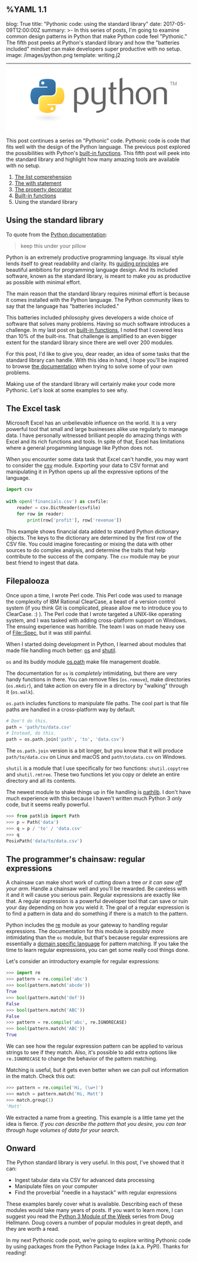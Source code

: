 %YAML 1.1
---
blog: True
title: "Pythonic code: using the standard library"
date: 2017-05-09T12:00:00Z
summary: >-
  In this series of posts,
  I'm going to examine common design patterns
  in Python
  that make Python code feel "Pythonic."
  The fifth post peeks
  at Python's standard library
  and how the "batteries included" mindset
  can make developers super productive
  with no setup.
image: /images/python.png
template: writing.j2

---
<img class='book' src='/images/python.png'>

This post continues a series
on "Pythonic" code.
Pythonic code is code
that fits well
with the design
of the Python language.
The previous post explored the possibilities
with Python's [built-in functions](/2017/pythonic-code-built-in-functions.html).
This fifth post will peek
into the standard library
and highlight how many amazing tools are available
with no setup.

1. [The list comprehension](/2017/pythonic-code-the-list-comprehension.html)
2. [The with statement](/2017/pythonic-code-the-with-statement.html)
3. [The property decorator](/2017/pythonic-code-the-property-decorator.html)
4. [Built-in functions](/2017/pythonic-code-built-in-functions.html)
5. Using the standard library

## Using the standard library

To quote from the [Python documentation](https://docs.python.org/3/):

> keep this under your pillow

Python is an extremely productive programming language.
Its visual style lends itself to great readability and clarity.
Its [guiding principles](https://www.python.org/dev/peps/pep-0020/)
are beautiful ambitions for programming language design.
And its included software,
known as the standard library,
is meant to make *you* as productive as possible
with minimal effort.

The main reason that the standard library requires minimal effort
is because it comes installed
with the Python language.
The Python community likes to say
that the language has "batteries included."

This batteries included philosophy gives developers a wide choice
of software
that solves many problems.
Having so much software introduces a challenge.
In my last post on [built-in functions](/2017/pythonic-code-built-in-functions.html),
I noted that I covered less than 10%
of the built-ins.
That challenge is amplified
to an even bigger extent
for the standard library
since there are well over 200 modules.

For this post,
I'd like to give you,
dear reader,
an idea of some tasks
that the standard library can handle.
With this idea in hand,
I hope you'll be inspired
to browse [the documentation](https://docs.python.org/3/library/index.html)
when trying to solve some of your own problems.

Making use of the standard library
will certainly make your code more Pythonic.
Let's look at some examples
to see why.

## The Excel task

Microsoft Excel has an unbelievable influence
on the world.
It is a very powerful tool
that small and large businesses alike
use regularly
to manage data.
I have personally witnessed brilliant people
do amazing things with Excel
and its rich functions and tools.
In spite of that,
Excel has limitations
where a general progamming language
like Python
does not.

When you encounter some data task
that Excel can't handle,
you may want to consider the [csv](https://docs.python.org/3/library/csv.html)
module.
Exporting your data to CSV format
and manipulating it in Python
opens up all the expressive options
of the language.

```python
import csv

with open('financials.csv') as csvfile:
    reader = csv.DictReader(csvfile)
    for row in reader:
        print(row['profit'], row['revenue'])
```

This example shows financial data
added to standard Python dictionary objects.
The keys to the dictionary are determined
by the first row of the CSV file.
You could imagine forecasting
or mixing the data with other sources
to do complex analysis,
and determine the traits
that help contribute
to the success
of the company.
The `csv` module may be your best friend
to ingest that data.

## Filepalooza

Once upon a time,
I wrote Perl code.
This Perl code was used to manage the complexity
of IBM Rational ClearCase,
a beast of a version control system
(if you think Git is complicated,
please allow me to introduce you to ClearCase. :) ).
The Perl code that I wrote targeted a UNIX-like operating system,
and I was tasked with adding cross-platform support on Windows.
The ensuing experience was horrible.
The team I was on made heavy use of
[File::Spec](http://search.cpan.org/dist/PathTools/lib/File/Spec.pm),
but it was still painful.

When I started doing development
in Python,
I learned about modules that made file handling much better:
[os](https://docs.python.org/2/library/os.html)
and
[shutil](https://docs.python.org/3/library/shutil.html).

`os` and its buddy module [os.path](https://docs.python.org/3/library/os.path.html)
make file management doable.

The documentation for `os` is *completely* intimidating,
but there are very handy functions in there.
You can remove files (`os.remove`),
make directories (`os.mkdir`),
and take action on every file in a directory
by "walking" through it (`os.walk`).

`os.path` includes functions
to manipulate file paths.
The cool part is that file paths are handled
in a cross-platform way
by default.

```python
# Don't do this.
path = 'path/to/data.csv'
# Instead, do this.
path = os.path.join('path', 'to', 'data.csv')
```

The `os.path.join` version is a bit longer,
but you know that it will produce `path/to/data.csv`
on Linux and macOS
and `path\to\data.csv`
on Windows.

`shutil` is a module that I use specifically
for two functions:
`shutil.copytree`
and `shutil.rmtree`.
These two functions let you copy or delete
an entire directory and all its contents.

The newest module to shake things up
in file handling is [pathlib](https://docs.python.org/3/library/pathlib.html).
I don't have much experience with this
because I haven't written much Python 3 *only* code,
but it seems really powerful.

```python
>>> from pathlib import Path
>>> p = Path('data')
>>> q = p / 'to' / 'data.csv'
>>> q
PosixPath('data/to/data.csv')
```

## The programmer's chainsaw: regular expressions

A chainsaw can make short work
of cutting down a tree
*or it can saw off your arm*.
Handle a chainsaw well
and you'll be rewarded.
Be careless with it
and it will cause you serious pain.
Regular expressions are exactly like that.
A regular expression is a powerful developer tool
that can save or ruin your day
depending on how you wield it.
The goal of a regular expression
is to find a pattern
in data
and do something
if there is a match to the pattern.

Python includes the [re](https://docs.python.org/3/library/re.html) module
as your gateway to handling regular expressions.
The documentation for this module is possibly *more* intimidating
than the `os` module,
but that's because regular expressions are essentially
a [domain specific language](https://en.wikipedia.org/wiki/Domain-specific_language)
for pattern matching.
If you take the time to learn regular expressions,
you can get some really cool things done.

Let's consider an introductory example for regular expressions:

```python
>>> import re
>>> pattern = re.compile('abc')
>>> bool(pattern.match('abcde'))
True
>>> bool(pattern.match('def'))
False
>>> bool(pattern.match('ABC'))
False
>>> pattern = re.compile('abc', re.IGNORECASE)
>>> bool(pattern.match('ABC'))
True
```

We can see how the regular expression pattern can be applied
to various strings
to see if they match.
Also, it's possible to add extra options like `re.IGNORECASE`
to change the behavior of the pattern matching.

Matching is useful,
but it gets even better
when we can pull out information
in the match.
Check this out:

```python
>>> pattern = re.compile('Hi, (\w+)')
>>> match = pattern.match('Hi, Matt')
>>> match.group(1)
'Matt'
```

We extracted a name from a greeting.
This example is a little tame
yet the idea is fierce.
*If you can describe the pattern
that you desire,
you can tear through huge volumes
of data
for your search.*


## Onward

The Python standard library is very useful.
In this post, I've showed that it can:

* Ingest tabular data via CSV for advanced data processing
* Manipulate files on your computer
* Find the proverbial "needle in a haystack"
  with regular expressions

These examples barely cover what is available.
Describing each of these modules would take many years
of posts.
If you want to learn more,
I can suggest you read the
[Python 3 Module of the Week](https://pymotw.com/3/) series
from Doug Hellmann.
Doug covers a number of popular modules
in great depth,
and they are worth a read.

In my next Pythonic code post,
we're going to explore writing Pythonic code
by using packages
from the Python Package Index
(a.k.a. PyPI).
Thanks for reading!
